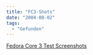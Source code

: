 ```yaml
---
title: "FC3-Shots"
date: "2004-08-02"
tags:
  - "Gefunden"
---
```


[Fedora Core 3 Test Screenshots](http://fedoranews.org/tchung/fc3-test1/screenshots/)
